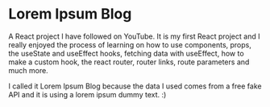 # Lorem Ipsum Blog

A React project I have followed on YouTube. It is my first React project
and I really enjoyed the process of learning on how to use components, props, the useState and useEffect hooks, fetching data with useEffect, how to make a custom hook, the react router, router links, route parameters and much more.

I called it Lorem Ipsum Blog because the data I used comes from a free fake API and it is using a lorem ipsum dummy text. :)

